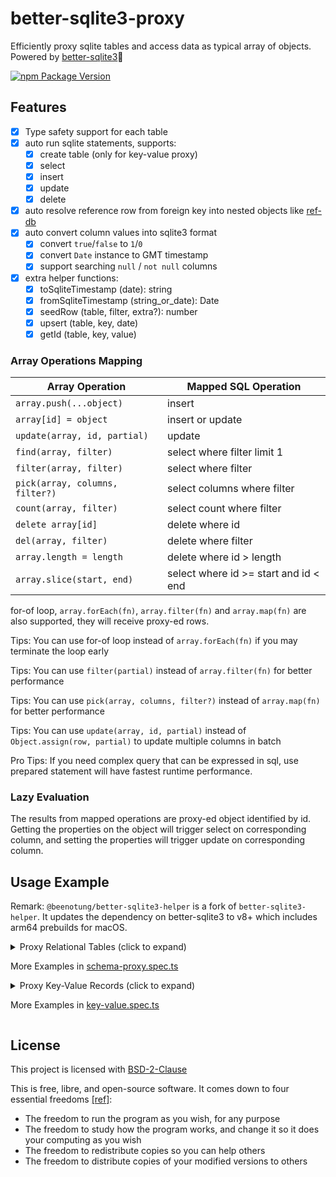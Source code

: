 # better-sqlite3-proxy

Efficiently proxy sqlite tables and access data as typical array of objects.
Powered by [better-sqlite3](https://github.com/WiseLibs/better-sqlite3)🔋

[![npm Package Version](https://img.shields.io/npm/v/better-sqlite3-proxy)](https://www.npmjs.com/package/better-sqlite3-proxy)

## Features

- [x] Type safety support for each table
- [x] auto run sqlite statements, supports:
  - [x] create table (only for key-value proxy)
  - [x] select
  - [x] insert
  - [x] update
  - [x] delete
- [x] auto resolve reference row from foreign key into nested objects like [ref-db](https://github.com/beenotung/ref-db)
- [x] auto convert column values into sqlite3 format
  - [x] convert `true`/`false` to `1`/`0`
  - [x] convert `Date` instance to GMT timestamp
  - [x] support searching `null` / `not null` columns
- [x] extra helper functions:
  - [x] toSqliteTimestamp (date): string
  - [x] fromSqliteTimestamp (string_or_date): Date
  - [x] seedRow (table, filter, extra?): number
  - [x] upsert (table, key, date)
  - [x] getId (table, key, value)

### Array Operations Mapping

| Array Operation                 | Mapped SQL Operation                  |
| ------------------------------- | ------------------------------------- |
| `array.push(...object)`         | insert                                |
| `array[id] = object`            | insert or update                      |
| `update(array, id, partial)`    | update                                |
| `find(array, filter)`           | select where filter limit 1           |
| `filter(array, filter)`         | select where filter                   |
| `pick(array, columns, filter?)` | select columns where filter           |
| `count(array, filter)`          | select count where filter             |
| `delete array[id]`              | delete where id                       |
| `del(array, filter)`            | delete where filter                   |
| `array.length = length`         | delete where id > length              |
| `array.slice(start, end)`       | select where id >= start and id < end |

for-of loop, `array.forEach(fn)`, `array.filter(fn)` and `array.map(fn)` are also supported, they will receive proxy-ed rows.

Tips: You can use for-of loop instead of `array.forEach(fn)` if you may terminate the loop early

Tips: You can use `filter(partial)` instead of `array.filter(fn)` for better performance

Tips: You can use `pick(array, columns, filter?)` instead of `array.map(fn)` for better performance

Tips: You can use `update(array, id, partial)` instead of `Object.assign(row, partial)` to update multiple columns in batch

Pro Tips: If you need complex query that can be expressed in sql, use prepared statement will have fastest runtime performance.

### Lazy Evaluation

The results from mapped operations are proxy-ed object identified by id.
Getting the properties on the object will trigger select on corresponding column, and
setting the properties will trigger update on corresponding column.

## Usage Example

Remark: `@beenotung/better-sqlite3-helper` is a fork of `better-sqlite3-helper`. It updates the dependency on better-sqlite3 to v8+ which includes arm64 prebuilds for macOS.

<details>
<summary>Proxy Relational Tables (click to expand)

More Examples in [schema-proxy.spec.ts](./test/schema-proxy.spec.ts)

</summary>

```typescript
import DB from '@beenotung/better-sqlite3-helper'
import { proxySchema, unProxy, find, filter } from 'better-sqlite3-proxy'

let db = DB({
  path: 'dev.sqlite3',
  migrate: {
    migrations: [
      /* sql */ `
-- Up
create table if not exists user (
  id integer primary key
, username text not null unique
);
-- Down
drop table user;
`,
      /* sql */ `
-- Up
create table if not exists post (
  id integer primary key
, user_id integer not null references user (id)
, content text not null
, created_at timestamp not null default current_timestamp
);
-- Down
drop table post;
`,
    ],
  },
})

type DBProxy = {
  user: User[]
  post: Post[]
}
type User = {
  id?: number
  username: string
}
type Post = {
  id?: number
  user_id: number
  content: string
  created_at?: string
  author?: User
}

let proxy = proxySchema<DBProxy>(db, {
  user: ['id', 'username'], // specify columns explicitly or leave it empty to auto-scan from create-table schema
  post: [
    ['author', { field: 'user_id', table: 'user' }], // link up reference fields
  ],
})

// insert record
proxy.user[1] = { username: 'alice' }
proxy.user.push({ username: 'Bob' })
proxy.post.push({ user_id: 1, content: 'Hello World' })

// select a specific column
console.log(proxy.user[1].username) // 'alice'

// select a specific column from reference table
console.log(proxy.post[1].author?.username) // 'alice'

// select all columns of a record
console.log(unProxy(proxy.post[1])) // { id: 1, user_id: 1, content: 'Hello World', created_at: '2022-04-21 23:30:00'}

// update a specific column
proxy.user[1].username = 'Alice'

// update multiple columns
proxy.post[1] = {
  content: 'Hello SQLite',
  created_at: '2022-04-22 08:30:00',
} as Partial<Post> as Post

// find by columns
console.log(find(proxy.user, { username: 'Alice' })?.id) // 1

// filter by columns
console.log(filter(proxy.post, { user_id: 1 })[0].content) // 'Hello SQLite

// delete record
delete proxy.user[2]
console.log(proxy.user.length) // 1

// truncate table
proxy.post.length = 0
console.log(proxy.post.length) // 0
```

</details>

<details>
<summary>Proxy Key-Value Records (click to expand)

More Examples in [key-value.spec.ts](./test/key-value-proxy.spec.ts)

</summary>

```typescript
import DB from '@beenotung/better-sqlite3-helper'
import { proxyKeyValue, find, filter } from 'better-sqlite3-proxy'

export let db = DB({
  path: 'dev.sqlite3',
  migrate: false,
})

type DBProxy = {
  users: {
    id: number
    username: string
  }[]
}

let proxy = proxyKeyValue<DBProxy>(db)

// auto create users table, then insert record
proxy.users[1] = { id: 1, username: 'alice' }
proxy.users.push({ id: 2, username: 'Bob' })

// select from users table
console.log(proxy.users[1]) // { id: 1, username: 'alice' }

// update users table
proxy.users[1] = { id: 1, username: 'Alice' }
console.log(proxy.users[1]) // { id:1, username: 'Alice' }

// find by columns
console.log(find(proxy.users, { username: 'Alice' })?.id) // 1

// filter by columns
console.log(filter(proxy.users, { username: 'Bob' })[0].id) // 2

// delete record
delete proxy.users[2]
console.log(proxy.users.length) // 1

// truncate table
proxy.users.length = 0
console.log(proxy.users.length) // 0
```

</details>

## License

This project is licensed with [BSD-2-Clause](./LICENSE)

This is free, libre, and open-source software. It comes down to four essential freedoms [[ref]](https://seirdy.one/2021/01/27/whatsapp-and-the-domestication-of-users.html#fnref:2):

- The freedom to run the program as you wish, for any purpose
- The freedom to study how the program works, and change it so it does your computing as you wish
- The freedom to redistribute copies so you can help others
- The freedom to distribute copies of your modified versions to others
